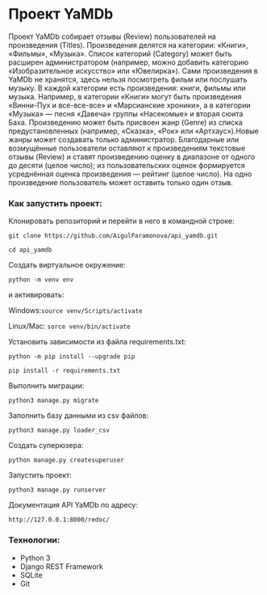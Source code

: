 # Проект YaMDb
Проект YaMDb собирает отзывы (Review) пользователей на произведения (Titles). 
Произведения делятся на категории: «Книги», «Фильмы», «Музыка». Список категорий (Category) 
может быть расширен администратором (например, можно добавить категорию «Изобразительное 
искусство» или «Ювелирка»).
Сами произведения в YaMDb не хранятся, здесь нельзя посмотреть фильм или послушать музыку.
В каждой категории есть произведения: книги, фильмы или музыка. Например, в категории «Книги» 
могут быть произведения «Винни-Пух и все-все-все» и «Марсианские хроники», а в категории «Музыка» — 
песня «Давеча» группы «Насекомые» и вторая сюита Баха.
Произведению может быть присвоен жанр (Genre) из списка предустановленных (например, «Сказка», 
«Рок» или «Артхаус»).Новые жанры может создавать только администратор.
Благодарные или возмущённые пользователи оставляют к произведениям текстовые отзывы (Review) 
и ставят произведению оценку в диапазоне от одного до десяти (целое число); из пользовательских 
оценок формируется усреднённая оценка произведения — рейтинг (целое число). 
На одно произведение пользователь может оставить только один отзыв.


### Как запустить проект:
Клонировать репозиторий и перейти в него в командной строке:

`git clone https://github.com/AigulParamonova/api_yamdb.git`

`cd api_yamdb`


Cоздать виртуальное окружение:

`python -m venv env`

и активировать:

Windows:`source venv/Scripts/activate`

Linux/Mac: `sorce venv/bin/activate`


Установить зависимости из файла requirements.txt:

`python -m pip install --upgrade pip`

`pip install -r requirements.txt`


Выполнить миграции:

`python3 manage.py migrate`


Заполнить базу данными из csv файлов:

`python3 manage.py loader_csv`


Создать суперюзера:

`python manage.py createsuperuser`


Запустить проект:

`python3 manage.py runserver`


Документация API YaMDb по адресу:

`http://127.0.0.1:8000/redoc/`

### Технологии:
- Python 3
- Django REST Framework
- SQLite
- Git

